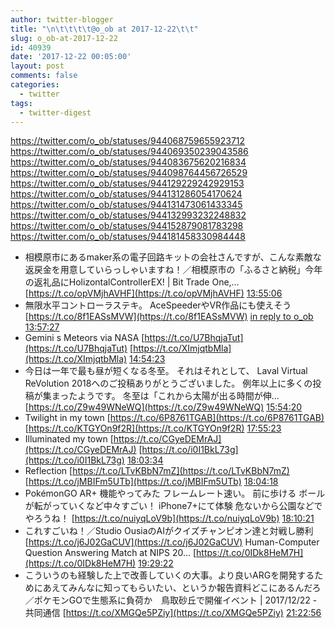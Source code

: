 ```yaml
---
author: twitter-blogger
title: "\n\t\t\t\t@o_ob at 2017-12-22\t\t"
slug: o_ob-at-2017-12-22
id: 40939
date: '2017-12-22 00:05:00'
layout: post
comments: false
categories:
  - twitter
tags:
  - twitter-digest
---
```


https://twitter.com/o_ob/statuses/944068759655923712 https://twitter.com/o_ob/statuses/944069350239043586 https://twitter.com/o_ob/statuses/944083675620216834 https://twitter.com/o_ob/statuses/944098764456726529 https://twitter.com/o_ob/statuses/944129229242929153 https://twitter.com/o_ob/statuses/944131286054170624 https://twitter.com/o_ob/statuses/944131473061433345 https://twitter.com/o_ob/statuses/944132993232248832 https://twitter.com/o_ob/statuses/944152879081783298 https://twitter.com/o_ob/statuses/944181458330984448  

*   相模原市にあるmaker系の電子回路キットの会社さんですが、こんな素敵な返戻金を用意していらっしゃいますね！／相模原市の「ふるさと納税」今年の返礼品にHolizontalControllerEX! | Bit Trade One,… [https://t.co/opVMjhAVHF](https://t.co/opVMjhAVHF) [13:55:06](https://twitter.com/o_ob/statuses/944068759655923712)
*   無限水平コントローラステキ。 AceSpeederやVR作品にも使えそう [https://t.co/8f1EASsMVW](https://t.co/8f1EASsMVW) [in reply to o_ob](https://twitter.com/o_ob/statuses/944068759655923712) [13:57:27](https://twitter.com/o_ob/statuses/944069350239043586)
*   Gemini s Meteors via NASA [https://t.co/U7BhqjaTut](https://t.co/U7BhqjaTut) [https://t.co/XImjqtbMla](https://t.co/XImjqtbMla) [14:54:23](https://twitter.com/o_ob/statuses/944083675620216834)
*   今日は一年で最も昼が短くなる冬至。 それはそれとして、 Laval Virtual ReVolution 2018へのご投稿ありがとうございました。 例年以上に多くの投稿が集まったようです。 冬至は「これから太陽が出る時間が伸… [https://t.co/Z9w49WNeWQ](https://t.co/Z9w49WNeWQ) [15:54:20](https://twitter.com/o_ob/statuses/944098764456726529)
*   Twilight in my town [https://t.co/6P8761TGAB](https://t.co/6P8761TGAB) [https://t.co/KTGYOn9f2R](https://t.co/KTGYOn9f2R) [17:55:23](https://twitter.com/o_ob/statuses/944129229242929153)
*   Illuminated my town [https://t.co/CGyeDEMrAJ](https://t.co/CGyeDEMrAJ) [https://t.co/i0I1BkL73g](https://t.co/i0I1BkL73g) [18:03:34](https://twitter.com/o_ob/statuses/944131286054170624)
*   Reflection [https://t.co/LTvKBbN7mZ](https://t.co/LTvKBbN7mZ) [https://t.co/jMBIFm5UTb](https://t.co/jMBIFm5UTb) [18:04:18](https://twitter.com/o_ob/statuses/944131473061433345)
*   PokémonGO AR+ 機能やってみた フレームレート速い。 前に歩ける ボールが転がっていくなど中々すごい！ iPhone7+にて体験 危ないから公園などでやろうね！ [https://t.co/nuiyqLoV9b](https://t.co/nuiyqLoV9b) [18:10:21](https://twitter.com/o_ob/statuses/944132993232248832)
*   これすごいね！／Studio OusiaのAIがクイズチャンピオン達と対戦し勝利 [https://t.co/j6J02GaCUV](https://t.co/j6J02GaCUV) Human-Computer Question Answering Match at NIPS 20… [https://t.co/0IDk8HeM7H](https://t.co/0IDk8HeM7H) [19:29:22](https://twitter.com/o_ob/statuses/944152879081783298)
*   こういうのも経験した上で改善していくの大事。より良いARGを開発するためにあえてみんなに知ってもらいたい、というか報告資料どこにあるんだろ／ポケモンGOで生態系に負荷か　鳥取砂丘で開催イベント | 2017/12/22 - 共同通信 [https://t.co/XMGQe5PZiy](https://t.co/XMGQe5PZiy) [21:22:56](https://twitter.com/o_ob/statuses/944181458330984448)